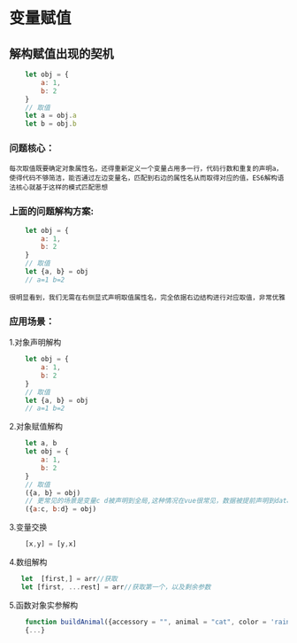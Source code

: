# 变量赋值
## 解构赋值出现的契机
```javascript
    let obj = {
        a: 1,
        b: 2
    }
    // 取值
    let a = obj.a
    let b = obj.b
```    
### 问题核心：

    每次取值既要确定对象属性名，还得重新定义一个变量占用多一行，代码行数和重复的声明a，使得代码不够简洁，能否通过左边变量名，匹配到右边的属性名从而取得对应的值，ES6解构语法核心就基于这样的模式匹配思想

### 上面的问题解构方案:
```javascript
    let obj = {
        a: 1,
        b: 2
    }
    // 取值
    let {a, b} = obj
    // a=1 b=2
```

    很明显看到，我们无需在右侧显式声明取值属性名，完全依据右边结构进行对应取值，非常优雅

### 应用场景：

1.对象声明解构
```javascript
    let obj = {
        a: 1,
        b: 2
    }
    // 取值
    let {a, b} = obj
    // a=1 b=2
```
2.对象赋值解构
```javascript
    let a, b
    let obj = {
        a: 1,
        b: 2
    }
    // 取值
    ({a, b} = obj)
    // 更常见的场景是变量c d被声明到全局,这种情况在vue很常见，数据被提前声明到data选项，数据访问一般都是this.xxxdata,此时就很有用了
    ({a:c, b:d} = obj)
```
3.变量交换
```javascript
    [x,y] = [y,x]
```
4.数组解构
```javascript
   let  [first,] = arr//获取 
   let [first, ...rest] = arr//获取第一个，以及剩余参数
```
5.函数对象实参解构
```javascript
    function buildAnimal({accessory = "", animal = "cat", color = 'rainbow', hairType = 'straight'} = {})
    {...}
```